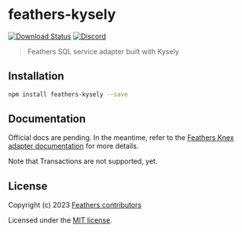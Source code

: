 # feathers-kysely

[![Download Status](https://img.shields.io/npm/dm/feathers-kysely.svg?style=flat-square)](https://www.npmjs.com/package/feathers-kysely)
[![Discord](https://badgen.net/badge/icon/discord?icon=discord&label)](https://discord.gg/qa8kez8QBx)

> Feathers SQL service adapter built with Kysely

## Installation

```bash
npm install feathers-kysely --save
```

## Documentation

Official docs are pending.  In the meantime, refer to the [Feathers Knex adapter documentation](https://feathersjs.com/api/databases/knex.html) for more details.

Note that Transactions are not supported, yet.

## License

Copyright (c) 2023 [Feathers contributors](https://github.com/feathersjs/feathers/graphs/contributors)

Licensed under the [MIT license](LICENSE).
